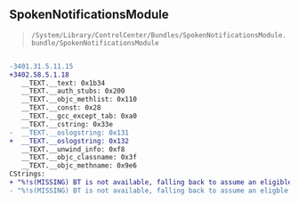 ## SpokenNotificationsModule

> `/System/Library/ControlCenter/Bundles/SpokenNotificationsModule.bundle/SpokenNotificationsModule`

```diff

-3401.31.5.11.15
+3402.58.5.1.18
   __TEXT.__text: 0x1b34
   __TEXT.__auth_stubs: 0x200
   __TEXT.__objc_methlist: 0x110
   __TEXT.__const: 0x28
   __TEXT.__gcc_except_tab: 0xa0
   __TEXT.__cstring: 0x33e
-  __TEXT.__oslogstring: 0x131
+  __TEXT.__oslogstring: 0x132
   __TEXT.__unwind_info: 0xf8
   __TEXT.__objc_classname: 0x3f
   __TEXT.__objc_methname: 0x9e6
CStrings:
+ "%!s(MISSING) BT is not available, falling back to assume an eligible device is connected"
- "%!s(MISSING) BT is not available, falling back to assume an eligble device is connected"

```
